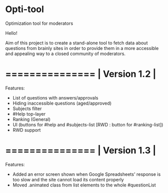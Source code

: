 # Opti-tool
Optimization tool for moderators

Hello! 


Aim of this project is to create a stand-alone tool to fetch data about questions from brainly sites in order to provide them in a more accessible and appealing way to a closed community of moderators. 

===============
| Version 1.2 |
===============

Features: 
  - List of questions with answers/approvals
  - Hiding inaccessible questions (aged/approved)
  - Subjects filter 
  - #Help top-layer
  - Ranking (General)
  - UI (buttons for #help and #subjects-list [RWD : button for #ranking-list])
  - RWD support

===============
| Version 1.3 |
===============

Features: 
  - Added an error screen shown when Google Spreadsheets' response is too slow and the site cannot load its content properly
  - Moved .animated class from list elements to the whole #questionList
